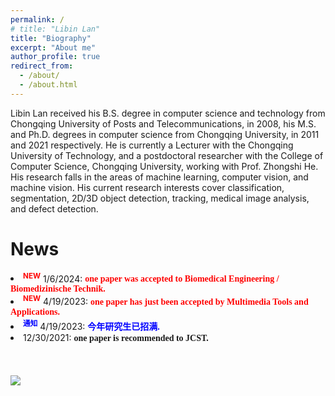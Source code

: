 ```yaml
---
permalink: /
# title: "Libin Lan"
title: "Biography"
excerpt: "About me"
author_profile: true
redirect_from: 
  - /about/
  - /about.html
---
```

<p>Libin Lan received his B.S. degree in computer science and technology from Chongqing University of Posts and Telecommunications, in 2008, his M.S. and Ph.D. degrees in computer science from Chongqing University, in 2011 and 2021 respectively. He is currently a Lecturer with the Chongqing University of Technology, and a postdoctoral researcher with the College of Computer Science, Chongqing University, working with Prof. Zhongshi He. His research falls in the areas of machine learning, computer vision, and machine vision. His current research interests cover classification, segmentation, 2D/3D object detection, tracking, medical image analysis, and defect detection. </p>

News
======
<!--<li><sup><span style="color:red;"><strong>NEW</strong></span></sup> 12/30/2021: <font color="#800000"><b><span style="font-family: Calibri">one paper is recommended to JCST. </span></b></font></li> -->

<li><sup><span style="color:red;"><strong>NEW</strong></span></sup> 1/6/2024: <font color=" #FF0000"><b><span style="font-family: Calibri">one paper was accepted to  Biomedical Engineering / Biomedizinische Technik. </span></b></font></li>

<li><sup><span style="color:red;"><strong>NEW</strong></span></sup> 4/19/2023: <font color=" #FF0000"><b><span style="font-family: Calibri">one paper has just been accepted by Multimedia Tools and Applications. </span></b></font></li>

<li><sup><span style="color:blue;"><strong>通知</strong></span></sup> 4/19/2023: <font color=" #0000FF"><b><span style="font-family: Calibri">今年研究生已招满. </span></b></font></li>

<li><sup><span style="color:red;"><strong></strong></span></sup> 12/30/2021: <b><span style="font-family: Calibri">one paper is recommended to JCST. </span></b></li>
<br>

<!--Service and Activities -->
<!-- ====== -->
<!-- <li>IEEE Member, CCF Member. </li> -->

<!--<li><font color="#800000"><b><span style="font-family: Calibri">IEEE Member, CCF Member. </span></b></font></li>-->
<!--<li><font color="#800000"><b><span style="font-family: Calibri">CCF Member. </span></b></font></li>-->
<!-- <li><font color="#800000"><b><span style="font-family: Calibri">Journal reviewer: IEEE ACCESS. </span></b></font></li> -->

<!-- Technical Strengths & Language Skills
====== -->
<!-- <li>Programming Languages: Matlab, Python, C/C++.</li>
<li>Deep Learning Packages: Caffe, Tensorflow, Pytorch.</li>
<li>English: College English Test Band 4(CET4, 2005)and Band 6(CET6, 2006).</li> -->
<!--<li><font color="#800000"><b><span style="font-family: Calibri">Programming Languages: Matlab, Python, C/C++. </span></b></font></li>
<li><font color="#800000"><b><span style="font-family: Calibri">Deep Learning Packages: Caffe, Tensorflow, Pytorch. </span></b></font></li>
<li><font color="#800000"><b><span style="font-family: Calibri">English: College English Test Band 4(CET4, 2005)and Band 6(CET6, 2006). </span></b></font></li>-->
<br>
<br>
<body>
<a href='https://clustrmaps.com/site/1bmp6'  title='Visit tracker'><img src='//clustrmaps.com/map_v2.png?cl=ffffff&w=268&t=m&d=zZoQrA7dtzVVit3KMJaJwRYNVJOYWAGdGSfkGgm9SuE&co=2d78ad&ct=ffffff'/></a>
</body>
